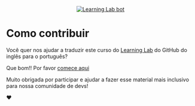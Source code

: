 <p align="center"><a href="https://lab.github.com/"><img alt="Learning Lab bot" src="https://user-images.githubusercontent.com/16547949/62085817-83232580-b22a-11e9-8693-7c54205b04e5.png"></a></p>

# Como contribuir

Você quer nos ajudar a traduzir este curso do [Learning Lab](https://lab.github.com/) do GitHub do inglês para o português? 

Que bom!! Por favor [comece aqui](https://github.com/brasilidade/introduction-to-github/issues/1)


Muito obrigada por participar e ajudar a fazer esse material mais inclusivo para nossa comunidade de devs! 

❤️ 
